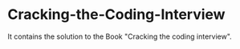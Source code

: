 # Cracking-the-Coding-Interview
It contains the solution to the Book "Cracking the coding interview".
